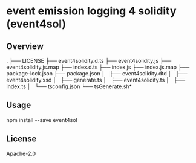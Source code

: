 # event emission logging 4 solidity (event4sol)

## Overview

.
├── LICENSE
├── event4solidity.d.ts
├── event4solidity.js
├── event4solidity.js.map
├── index.d.ts
├── index.js
├── index.js.map
├── package-lock.json
├── package.json
│   ├── event4solidity.dtd
│   ├── event4solidity.xsd
│   ├── generate.ts
│   ├── event4solidity.ts
│   ├── index.ts
│   └── tsconfig.json
└── tsGenerate.sh\*

## Usage

npm install --save event4sol

## License

Apache-2.0
